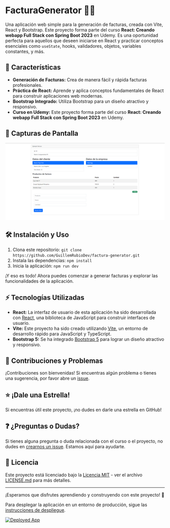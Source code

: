 # FacturaGenerator 🧾💼

Una aplicación web simple para la generación de facturas, creada con Vite, React y Bootstrap. Este proyecto forma parte del curso **React: Creando webapp Full Stack con Spring Boot 2023** en Udemy. Es una oportunidad perfecta para aquellos que deseen iniciarse en React y practicar conceptos esenciales como `useState`, hooks, validadores, objetos, variables constantes, y más.

## 🚀 Características

- **Generación de Facturas:** Crea de manera fácil y rápida facturas profesionales.
- **Práctica de React:** Aprende y aplica conceptos fundamentales de React para construir aplicaciones web modernas.
- **Bootstrap Integrado:** Utiliza Bootstrap para un diseño atractivo y responsivo.
- **Curso en Udemy:** Este proyecto forma parte del curso **React: Creando webapp Full Stack con Spring Boot 2023** en Udemy.

## 📸 Capturas de Pantalla

![Captura de Pantalla 1](/src/assets/captura1.png)

## 🛠️ Instalación y Uso

1. Clona este repositorio: `git clone https://github.com/GuillemRubioDev/factura-generator.git`
2. Instala las dependencias: `npm install`
3. Inicia la aplicación: `npm run dev`

¡Y eso es todo! Ahora puedes comenzar a generar facturas y explorar las funcionalidades de la aplicación.

## ⚡️ Tecnologías Utilizadas

- **React:** La interfaz de usuario de esta aplicación ha sido desarrollada con [React](https://reactjs.org/), una biblioteca de JavaScript para construir interfaces de usuario.
- **Vite:** Este proyecto ha sido creado utilizando [Vite](https://vitejs.dev/), un entorno de desarrollo rápido para JavaScript y TypeScript.
- **Bootstrap 5:** Se ha integrado [Bootstrap 5](https://getbootstrap.com/) para lograr un diseño atractivo y responsivo.

## 🤝 Contribuciones y Problemas

¡Contribuciones son bienvenidas! Si encuentras algún problema o tienes una sugerencia, por favor abre un [issue](https://github.com/GuillemRubioDev/factura-generator/issues).

## ⭐ ¡Dale una Estrella!

Si encuentras útil este proyecto, ¡no dudes en darle una estrella en GitHub!

## ❓ ¿Preguntas o Dudas?

Si tienes alguna pregunta o duda relacionada con el curso o el proyecto, no dudes en [crearnos un issue](https://github.com/GuillemRubioDev/factura-generator/issues). Estamos aquí para ayudarte.

## 📜 Licencia

Este proyecto está licenciado bajo la [Licencia MIT](LICENSE.md) - ver el archivo [LICENSE.md](LICENSE.md) para más detalles.

---

¡Esperamos que disfrutes aprendiendo y construyendo con este proyecto! 🚀

Para desplegar la aplicación en un entorno de producción, sigue las [instrucciones de despliegue](#).

[![Deployed App](https://vercel.com/button)](https://invoice-app-seven-liard.vercel.app/)
